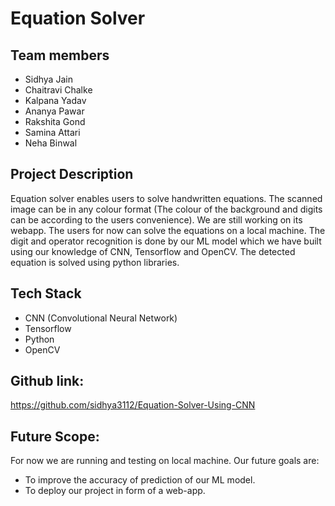 # Equation Solver

## Team members
*	Sidhya Jain
*	Chaitravi Chalke
*	Kalpana Yadav
*	Ananya Pawar
*	Rakshita Gond
*	Samina Attari
*	Neha Binwal

## Project Description
Equation solver enables users to solve handwritten equations. The scanned image can be in any colour format (The colour of the background and digits can be according to the users convenience). We are still working on its webapp. The users for now can solve the equations on a local machine. The digit and operator recognition is done by our ML model which we have built using our knowledge of CNN, Tensorflow and OpenCV. The detected equation is solved using python libraries.

## Tech Stack
* CNN (Convolutional Neural Network)
* Tensorflow
* Python
* OpenCV

## Github link:

https://github.com/sidhya3112/Equation-Solver-Using-CNN

## Future Scope:
For now we are running and testing on local machine. Our future goals are:
 * To improve the accuracy of prediction of our ML model.
 * To deploy our project in form of a web-app.

